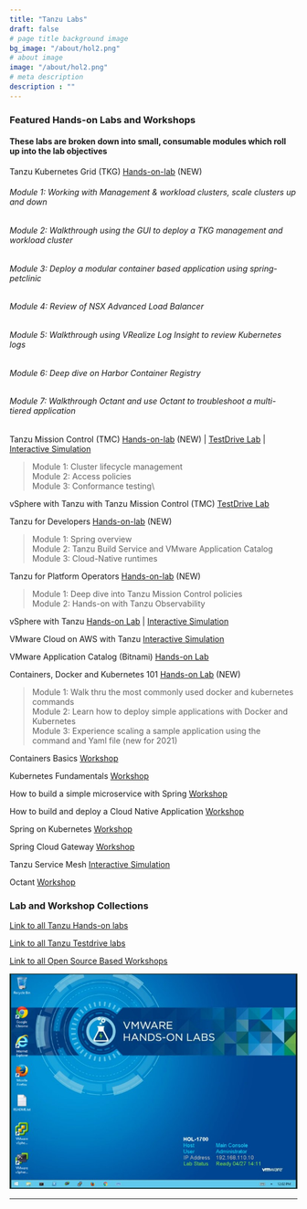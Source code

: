 ```yaml
---
title: "Tanzu Labs"
draft: false
# page title background image
bg_image: "/about/hol2.png"
# about image
image: "/about/hol2.png"
# meta description
description : ""
---
```


### Featured Hands-on Labs and Workshops 
#### These labs are broken down into small, consumable modules which roll up into the lab objectives


Tanzu Kubernetes Grid (TKG) [Hands-on-lab](https://labs.hol.vmware.com/HOL/catalogs/lab/10659) (NEW)

###### Module 1: Working with Management & workload clusters, scale clusters up and down
###### Module 2: Walkthrough using the GUI to deploy a TKG management and workload cluster
###### Module 3: Deploy a modular container based application using spring-petclinic
###### Module 4: Review of NSX Advanced Load Balancer
###### Module 5: Walkthrough using VRealize Log Insight to review Kubernetes logs
###### Module 6: Deep dive on Harbor Container Registry
###### Module 7: Walkthrough Octant and use Octant to troubleshoot a multi-tiered application
  

Tanzu Mission Control (TMC) [Hands-on-lab](https://labs.hol.vmware.com/HOL/catalogs/lab/10506) (NEW) | [TestDrive Lab](https://pathfinder.vmware.com/path/tanzu) | [Interactive Simulation](http://labs.hol.vmware.com/HOL/catalogs/lab/8516)
> Module 1: Cluster lifecycle management\
> Module 2: Access policies\
> Module 3: Conformance testing\

vSphere with Tanzu with Tanzu Mission Control (TMC) [TestDrive Lab](https://pathfinder.vmware.com/path/tanzu_standard)

Tanzu for Developers [Hands-on-lab](https://labs.hol.vmware.com/HOL/catalogs/lab/10426) (NEW)
> Module 1: Spring overview \
> Module 2: Tanzu Build Service and VMware Application Catalog \
> Module 3: Cloud-Native runtimes

Tanzu for Platform Operators [Hands-on-lab](https://labs.hol.vmware.com/HOL/catalogs/lab/10414) (NEW)
> Module 1: Deep dive into Tanzu Mission Control policies\
> Module 2: Hands-on with Tanzu Observability

<!---update [Hands-on Lab](http://labs.hol.vmware.com/HOL/catalogs/lab/8087)_-->
<!--Checked with Kunal for Guided Demos | [Guided Demo 1](https://cloudcity.pathfinder.vmware.com/event-space/explore-demos/use-cases/application-transformation/demo/AppTraCPMK) | [Guided Demo 2](https://cloudcity.pathfinder.vmware.com/event-space/explore-demos/use-cases/application-transformation/demo/AppTraTMC)-->

vSphere with Tanzu [Hands-on Lab](https://www.vmwarelearningplatform.com/HOL/catalogs/lab/7811) | [Interactive Simulation](http://labs.hol.vmware.com/HOL/catalogs/lab/8897)

VMware Cloud on AWS with Tanzu [Interactive Simulation](https://labs.hol.vmware.com/HOL/catalogs/lab/8743)

<!-- Edition specific labs launched instead of this - VMware Tanzu Kubernetes Grid [Hands-on Lab](http://labs.hol.vmware.com/HOL/catalogs/lab/8525) | [Odyssey Challenge](http://labs.hol.vmware.com/HOL/catalogs/lab/8664)-->

<!--checked with Kunal [Guided Demo](https://cloudcity.pathfinder.vmware.com/event-space/explore-demos/use-cases/application-transformation/demo/AppTraTAC)-->
VMware Application Catalog (Bitnami) [Hands-on Lab](https://labs.hol.vmware.com/HOL/catalogs/lab/8526) 

<!-- Check with Kunal
# VMware Tanzu Oberservability [Guided Demo](https://cloudcity.pathfinder.vmware.com/event-space/explore-demos/use-cases/application-transformation/demo/AppTraTOK)-->

Containers, Docker and Kubernetes 101 [Hands-on Lab](https://labs.hol.vmware.com/HOL/catalogs/lab/10657) (NEW)
> Module 1: Walk thru the most commonly used docker and kubernetes commands\
> Module 2: Learn how to deploy simple applications with Docker and Kubernetes\
> Module 3: Experience scaling a sample application using the command and Yaml file (new for 2021)

Containers Basics [Workshop](https://tanzu.vmware.com/developer/workshops/lab-container-basics/)

Kubernetes Fundamentals [Workshop](https://tanzu.vmware.com/developer/workshops/lab-k8s-fundamentals/)

How to build a simple microservice with Spring [Workshop](https://tanzu.vmware.com/developer/workshops/lab-microservice/)

How to build and deploy a Cloud Native Application [Workshop](https://tanzu.vmware.com/developer/workshops/cnd-deploy-practices/)

Spring on Kubernetes [Workshop](https://tanzu.vmware.com/developer/workshops/spring-on-kubernetes/)

Spring Cloud Gateway [Workshop](https://tanzu.vmware.com/developer/workshops/lab-spring-gateway/)

Tanzu Service Mesh [Interactive Simulation](http://labs.hol.vmware.com/HOL/catalogs/lab/8509)

Octant [Workshop](https://tanzu.vmware.com/developer/workshops/lab-getting-started-with-octant/)


### Lab and Workshop Collections

[Link to all Tanzu Hands-on labs](https://labs.hol.vmware.com/HOL/catalogs/catalog/1886)

[Link to all Tanzu Testdrive labs](https://pathfinder.vmware.com/path/tanzu)

[Link to all Open Source Based Workshops](https://tanzu.vmware.com/developer/workshops/)

![/about/hol3.ppg](/about/hol3.png)

--------


